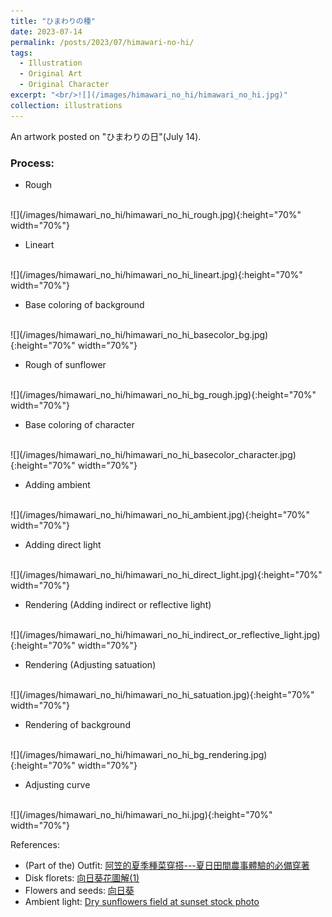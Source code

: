 ```yaml
---
title: "ひまわりの種"
date: 2023-07-14
permalink: /posts/2023/07/himawari-no-hi/
tags:
  - Illustration
  - Original Art
  - Original Character
excerpt: "<br/>![](/images/himawari_no_hi/himawari_no_hi.jpg)"
collection: illustrations
---
```

An artwork posted on "ひまわりの日"(July 14).
### Process: 

* Rough
<br>
![](/images/himawari_no_hi/himawari_no_hi_rough.jpg){:height="70%" width="70%"}

* Lineart
<br>
![](/images/himawari_no_hi/himawari_no_hi_lineart.jpg){:height="70%" width="70%"}

* Base coloring of background
<br>
![](/images/himawari_no_hi/himawari_no_hi_basecolor_bg.jpg){:height="70%" width="70%"}

* Rough of sunflower
<br>
![](/images/himawari_no_hi/himawari_no_hi_bg_rough.jpg){:height="70%" width="70%"}

* Base coloring of character
<br>
![](/images/himawari_no_hi/himawari_no_hi_basecolor_character.jpg){:height="70%" width="70%"}

* Adding ambient
<br>
![](/images/himawari_no_hi/himawari_no_hi_ambient.jpg){:height="70%" width="70%"}

* Adding direct light
<br>
![](/images/himawari_no_hi/himawari_no_hi_direct_light.jpg){:height="70%" width="70%"}

* Rendering (Adding indirect or reflective light)
<br>
![](/images/himawari_no_hi/himawari_no_hi_indirect_or_reflective_light.jpg){:height="70%" width="70%"}

* Rendering (Adjusting satuation)
<br>
![](/images/himawari_no_hi/himawari_no_hi_satuation.jpg){:height="70%" width="70%"}

* Rendering of background
<br>
![](/images/himawari_no_hi/himawari_no_hi_bg_rendering.jpg){:height="70%" width="70%"}

* Adjusting curve
<br>
![](/images/himawari_no_hi/himawari_no_hi.jpg){:height="70%" width="70%"}

References:
- (Part of the) Outfit: [阿笠的夏季種菜穿搭---夏日田間農事體驗的必備穿著](https://peacebee.pixnet.net/blog/post/10616628-%E9%98%BF%E7%AC%A0%E7%9A%84%E5%A4%8F%E5%AD%A3%E7%A8%AE%E8%8F%9C%E7%A9%BF%E6%90%AD---%E5%A4%8F%E6%97%A5%E7%94%B0%E9%96%93%E8%BE%B2%E4%BA%8B%E9%AB%94%E9%A9%97%E7%9A%84%E5%BF%85)
- Disk florets: [向日葵花圖解(1)](https://blackwalnut.npust.edu.tw/archives/393)
- Flowers and seeds: [向日葵](https://pkblog0438.blogspot.com/2017/09/blog-post_11.html)
- Ambient light: [Dry sunflowers field at sunset stock photo](https://www.istockphoto.com/photo/dry-sunflowers-field-at-sunset-gm1267019708-371609818)